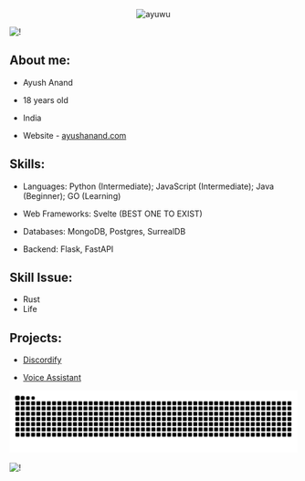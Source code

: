 <p align="center"> <img src="https://komarev.com/ghpvc/?username=iayushanand&label=Profile+Views&color=7e49a8&style=for-the-badge" alt="ayuwu"/> </p>

![!](https://capsule-render.vercel.app/api?type=waving&height=200&color=be6dfc&text=Hi,%20I%20am%20Ayu&textBg=false&section=header&reversal=false&desc=Welcome%20to%20my%20Github&fontColor=ffffff&fontSize=54&fontAlignY=30&descAlignY=50&animation=twinkling)

<!-- <details open>
 <summary>🖼</summary>
<img align="right" width="300" height="648" src="https://wallpapers-clan.com/wp-content/uploads/2023/05/cute-anime-boy-art-wallpaper.jpg">
</details> -->

## About me:

- Ayush Anand

- 18 years old

- India

- Website - [ayushanand.com](https://www.ayushanand.com)

## Skills:

- Languages: Python (Intermediate); JavaScript (Intermediate); Java (Beginner); GO (Learning)

- Web Frameworks: Svelte (BEST ONE TO EXIST)

- Databases: MongoDB, Postgres, SurrealDB

- Backend: Flask, FastAPI

## Skill Issue:

- Rust
- Life

## Projects:

- [Discordify](https://github.com/iayushanand/discordify)

- [Voice Assistant](https://github.com/iayushanand/voice-assistant)

<!---

### I write code (sometimes)

--->

<!---
 [![](https://discord.c99.nl/widget/theme-4/748053138354864229.png)](https://discord.gg/BrMtkWS8GS)

- 🔭 I’m currently working on: **Nothing :(**
- 🌱 I’m currently learning: **Nothing :(**
- ⚡ Fun fact: I have a [website](https://ayushanand.com/)

<!--<a href="https://discord.gg/BrMtkWS8GS"><img src="https://img.shields.io/discord/733027681184251937.svg?style=flat&label=Join%20Community&color=7289DA" alt="Join Community Badge"/></a>-->

<!-- <img src="https://github-readme-stats.vercel.app/api/top-langs/?username=iayushanand&hide_progress=false&theme=jolly&hide_border=true&bg_color=00000000" alt="ovi" /> ![](https://github-readme-stats.vercel.app/api?username=iayushanand\&rank_icon=github&theme=jolly&hide_border=true&bg_color=00000000)


<p align="center">
<img align="center" src = "https://github-readme-streak-stats.herokuapp.com/?user=iayushanand&theme=jolly&hide_border=true&bg_color=00000000">
</p>


<p align="center">ㅤㅤㅤ
ㅤㅤㅤ<img align="center" src = https://skillicons.dev/icons?i=py,java,html,css,tailwindcss,flask,fastapi,postgres,mongodb  ">
</p>

<!-- ![](https://capsule-render.vercel.app/api?type=slice&height=97&color=be6dfc&reversal=false&section=footer&&fontSize=30&fontColor=ffffff&desc=Thanks%20for%20visit&descAlignY=97&fontAlign=27) -->

![Snake animation](https://raw.githubusercontent.com/iayushanand/iayushanand/output/github-contribution-grid-snake-dark.svg)

<!--<img src="https://github-profile-trophy.vercel.app/?username=iayushanand&theme=juicyfresh&no-bg=true" />-->

<!--<a href="https://readme-jokes.vercel.app"><img align="center" src="https://readme-jokes.vercel.app/api" alt="README Jokes"></a> -->

![!](https://capsule-render.vercel.app/api?type=transparent&height=150&color=be6dfc&text=Thanks%20for%20visiting&section=footer&reversal=false&fontAlignY=80&fontSize=50&fontColor=ffff)

<!-- ##### Socials: -->
